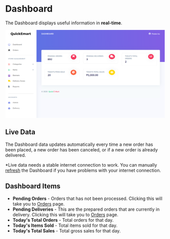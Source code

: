 # Dashboard

The Dashboard displays useful information in **real-time**.

![](/_media/dashboard.png ":zoom")

## Live Data

The Dashboard data updates automatically every time a new order has been placed, a new order has been canceled, or if a new order is already delivered.

*Live data needs a stable internet connection to work. You can manually [refresh](https://www.wikihow.com/Refresh-a-Page) the Dashboard if you have problems with your internet connection.

## Dashboard Items

* **Pending Orders** - Orders that has not been processed. Clicking this will take you to [Orders](/orders) page.
* **Pending Deliveries** - This are the prepared orders that are currently in delivery. Clicking this will take you to [Orders](/orders) page.
* **Today's Total Orders** - Total orders for that day.
* **Today's Items Sold** - Total items sold for that day.
* **Today's Total Sales** - Total gross sales for that day.
